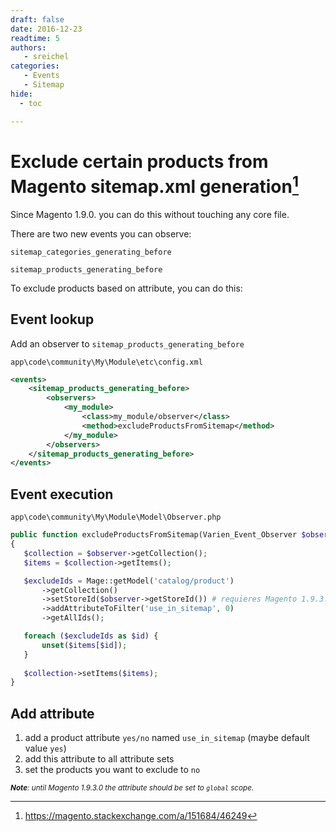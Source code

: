 ```yaml
---
draft: false
date: 2016-12-23
readtime: 5
authors:
   - sreichel
categories:
   - Events
   - Sitemap
hide:
  - toc

---
```


# Exclude certain products from Magento sitemap.xml generation[^1]

Since Magento 1.9.0. you can do this without touching any core file.

There are two new events you can observe:

```
sitemap_categories_generating_before
```

```
sitemap_products_generating_before
```

<!-- more -->

To exclude products based on attribute, you can do this:

## Event lookup

Add an observer to `sitemap_products_generating_before`

```
app\code\community\My\Module\etc\config.xml
```

```xml
<events>
    <sitemap_products_generating_before>
        <observers>
            <my_module>
                <class>my_module/observer</class>
                <method>excludeProductsFromSitemap</method>
            </my_module>
        </observers>
    </sitemap_products_generating_before>
</events>
```

## Event execution

```
app\code\community\My\Module\Model\Observer.php
```

```php
public function excludeProductsFromSitemap(Varien_Event_Observer $observer)
{
   $collection = $observer->getCollection();
   $items = $collection->getItems();

   $excludeIds = Mage::getModel('catalog/product')
       ->getCollection()
       ->setStoreId($observer->getStoreId()) # requieres Magento 1.9.3.0
       ->addAttributeToFilter('use_in_sitemap', 0)
       ->getAllIds();

   foreach ($excludeIds as $id) {
       unset($items[$id]);
   }
   
   $collection->setItems($items);
}
```

## Add attribute

1. add a product attribute `yes/no` named `use_in_sitemap` (maybe default value `yes`)
2. add this attribute to all attribute sets
3. set the products you want to exclude to `no`

<small>___Note__: until Magento 1.9.3.0 the attribute should be set to `global` scope._</small>

[^1]: https://magento.stackexchange.com/a/151684/46249
